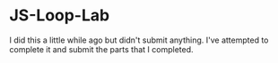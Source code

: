 # JS-Loop-Lab
I did this a little while ago but didn't submit anything. I've attempted to complete it and submit the parts that I completed. 